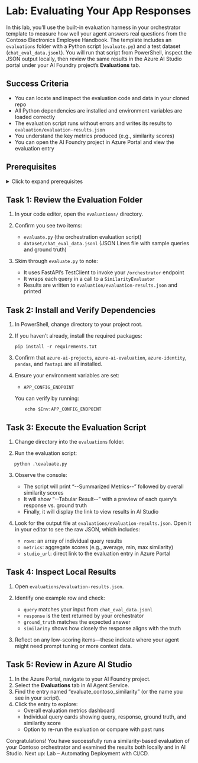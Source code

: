 # Lab: Evaluating Your App Responses

In this lab, you’ll use the built-in evaluation harness in your orchestrator template to measure how well your agent answers real questions from the Contoso Electronics Employee Handbook. The template includes an `evaluations` folder with a Python script (`evaluate.py`) and a test dataset (`chat_eval_data.jsonl`). You will run that script from PowerShell, inspect the JSON output locally, then review the same results in the Azure AI Studio portal under your AI Foundry project’s **Evaluations** tab.



## Success Criteria

- You can locate and inspect the evaluation code and data in your cloned repo  
- All Python dependencies are installed and environment variables are loaded correctly  
- The evaluation script runs without errors and writes its results to `evaluation/evaluation-results.json`  
- You understand the key metrics produced (e.g., similarity scores)  
- You can open the AI Foundry project in Azure Portal and view the evaluation entry  


## Prerequisites

<details markdown="block">
<summary>Click to expand prerequisites</summary>

- **Local environment**  
  - PowerShell (or Windows Terminal) with Python 3.11  
  - Your cloned orchestrator repo at the v2.0.0 tag  
  - A Python virtual environment activated, if you use one  

- **Azure resources**  
  - Active Azure subscription with the AI Foundry Project you provisioned in bootstraping  
  - AI Agent Service and Cognitive Services index loaded with the Employee Handbook  
  - App Configuration endpoint and AI Foundry connection string set as environment variables  

- **Files in place**  
  - `evaluations/evaluate.py`  
  - `evaluations/dataset/chat_eval_data.jsonl`  
</details>


## Task 1: Review the Evaluation Folder

1. In your code editor, open the `evaluations/` directory.  

2. Confirm you see two items:  
   - `evaluate.py` (the orchestration evaluation script)  
   - `dataset/chat_eval_data.jsonl` (JSON Lines file with sample queries and ground truth)  

3. Skim through `evaluate.py` to note:  
   - It uses FastAPI’s TestClient to invoke your `/orchestrator` endpoint  
   - It wraps each query in a call to a `SimilarityEvaluator`  
   - Results are written to `evaluation/evaluation-results.json` and printed  

## Task 2: Install and Verify Dependencies

1. In PowerShell, change directory to your project root.  

2. If you haven’t already, install the required packages:  
      
       pip install -r requirements.txt  

3. Confirm that `azure-ai-projects`, `azure-ai-evaluation`, `azure-identity`, `pandas`, and `fastapi` are all installed.  

4. Ensure your environment variables are set:  
   - `APP_CONFIG_ENDPOINT`  

   You can verify by running:  

```      
       echo $Env:APP_CONFIG_ENDPOINT  
```

## Task 3: Execute the Evaluation Script

1. Change directory into the `evaluations` folder.  

2. Run the evaluation script:  

```      
   python .\evaluate.py  
```

3. Observe the console:  
   - The script will print “--Summarized Metrics--” followed by overall similarity scores  
   - It will show “--Tabular Result--” with a preview of each query’s response vs. ground truth  
   - Finally, it will display the link to view results in AI Studio  

4. Look for the output file at `evaluations/evaluation-results.json`. Open it in your editor to see the raw JSON, which includes:  
   - `rows`: an array of individual query results  
   - `metrics`: aggregate scores (e.g., average, min, max similarity)  
   - `studio_url`: direct link to the evaluation entry in Azure Portal  

## Task 4: Inspect Local Results

1. Open `evaluations/evaluation-results.json`.  
2. Identify one example row and check:  
   - `query` matches your input from `chat_eval_data.jsonl`  
   - `response` is the text returned by your orchestrator  
   - `ground_truth` matches the expected answer  
   - `similarity` shows how closely the response aligns with the truth  

3. Reflect on any low-scoring items—these indicate where your agent might need prompt tuning or more context data.

## Task 5: Review in Azure AI Studio

1. In the Azure Portal, navigate to your AI Foundry project.  
2. Select the **Evaluations** tab in AI Agent Service.  
3. Find the entry named “evaluate_contoso_similarity” (or the name you see in your script).  
4. Click the entry to explore:  
   - Overall evaluation metrics dashboard  
   - Individual query cards showing query, response, ground truth, and similarity score  
   - Option to re-run the evaluation or compare with past runs  

Congratulations! You have successfully run a similarity-based evaluation of your Contoso orchestrator and examined the results both locally and in AI Studio. Next up: Lab – Automating Deployment with CI/CD.  